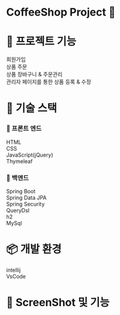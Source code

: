 

<h1> CoffeeShop Project 🚀 <h2>

<h1> 📖 프로젝트 기능 </h2>
  회원가입<br>
  상품 주문<br>   
  상품 장바구니 & 주문관리 <br>  
  관리자 페이지를 통한 상품 등록 & 수정   

  
  <h1> 📕 기술 스택 </h1>
  
  <h3> 📙 프론트 엔드 </h3>
  HTML<br>
  CSS<br>
  JavaScript(jQuery)<br>
  Thymeleaf
  <h3> 📙 백앤드 </h3>
  Spring Boot<br>
  Spring Data JPA<br>
  Spring Security<br>
  QueryDsl<br>
  h2<br>
  MySql
  
  <h1> 📦 개발 환경 </h2>
  
  intellij<br>
  VsCode
  
  <h1>📸 ScreenShot 및 기능 </h2>
  
  

  
